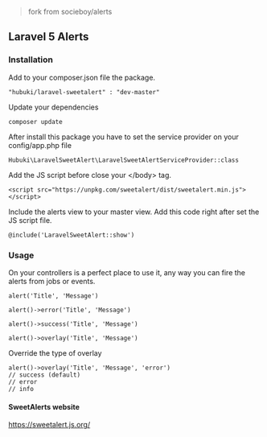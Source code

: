 > fork from socieboy/alerts

## Laravel 5 Alerts

### Installation

Add to your composer.json file the package.

```
"hubuki/laravel-sweetalert" : "dev-master"
```

Update your dependencies

```
composer update
```

After install this package you have to set the service provider on your config/app.php file

```
Hubuki\LaravelSweetAlert\LaravelSweetAlertServiceProvider::class
```

[//]: # (Copy the required assets of SweetAlert to your public folder.)
[//]: # (Those assets would be place in the css and js respective directory.)

[//]: # (```)
[//]: # (php artisan vendor:publish --tag=alerts)
[//]: # (```)


[//]: # (Then in your master view add those styles and scripts.)
[//]: # (Put this style between the \<head\> \</head\> tags)
[//]: # (```)
[//]: # (<link rel="stylesheet" type="text/css" href="css/sweetalert.css">)
[//]: # (```)
Add the JS script before close your \</body\> tag.
```
<script src="https://unpkg.com/sweetalert/dist/sweetalert.min.js"></script>
```

Include the alerts view to your master view.
Add this code right after set the JS script file.
```
@include('LaravelSweetAlert::show')
```


### Usage

On your controllers is a perfect place to use it, any way you can fire the alerts from jobs or events.

```
alert('Title', 'Message')

alert()->error('Title', 'Message')

alert()->success('Title', 'Message')

alert()->overlay('Title', 'Message')
```

Override the type of overlay

```
alert()->overlay('Title', 'Message', 'error')
// success (default)
// error
// info
```


#### SweetAlerts website

https://sweetalert.js.org/


